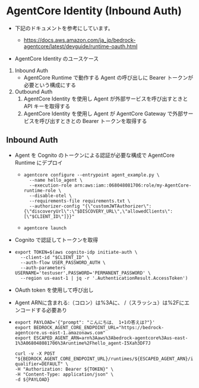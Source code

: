 # AgentCore Identity (Inbound Auth)

* 下記のドキュメントを参考にしています。
  - https://docs.aws.amazon.com/ja_jp/bedrock-agentcore/latest/devguide/runtime-oauth.html

* AgentCore Identity のユースケース

1. Inbound Auth
    - AgentCore Runtime で動作する Agent の呼び出しに Bearer トークンが必要という構成にする
2. Outbound Auth
    1. AgentCore Identity を使用し Agent が外部サービスを呼び出すときと API キーを取得する
    2. AgentCore Identity を使用し Agent が AgentCore Gateway で外部サービスを呼び出すときとの Bearer トークンを取得する

## Inbound Auth

  * Agent を Cognito のトークンによる認証が必要な構成で AgentCore Runtime にデプロイ
    - ```
      agentcore configure --entrypoint agent_example.py \
        --name hello_agent \
        --execution-role arn:aws:iam::068048081706:role/my-AgentCore-runtime-role \
        --disable-otel \
        --requirements-file requirements.txt \
        --authorizer-config "{\"customJWTAuthorizer\":{\"discoveryUrl\":\"$DISCOVERY_URL\",\"allowedClients\":[\"$CLIENT_ID\"]}}"
      ```

    - ```
      agentcore launch
      ```

*  Cognito で認証してトークンを取得

  - ```
    export TOKEN=$(aws cognito-idp initiate-auth \
      --client-id "$CLIENT_ID" \
      --auth-flow USER_PASSWORD_AUTH \
      --auth-parameters USERNAME='testuser',PASSWORD='PERMANENT_PASSWORD' \
      --region us-east-1 | jq -r '.AuthenticationResult.AccessToken')
    ```

*  OAuth token を使用して呼び出し

  - Agent ARNに含まれる:（コロン）は%3Aに、 /（スラッシュ）は%2Fにエンコードする必要あり

  - ```
    export PAYLOAD='{"prompt": "こんにちは、 1+1の答えは?"}'
    export BEDROCK_AGENT_CORE_ENDPOINT_URL="https://bedrock-agentcore.us-east-1.amazonaws.com"
    export ESCAPED_AGENT_ARN=arn%3Aaws%3Abedrock-agentcore%3Aus-east-1%3A068048081706%3Aruntime%2Fhello_agent-I5Xah3DF7J

    curl -v -X POST "${BEDROCK_AGENT_CORE_ENDPOINT_URL}/runtimes/${ESCAPED_AGENT_ARN}/invocations?qualifier=DEFAULT" \
    -H "Authorization: Bearer ${TOKEN}" \
    -H "Content-Type: application/json" \
    -d ${PAYLOAD}
    ```

